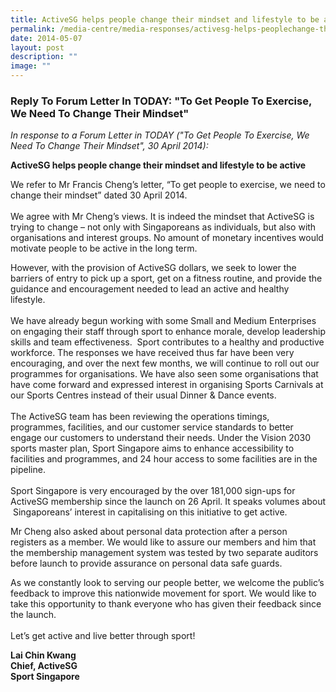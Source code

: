 ```yaml
---
title: ActiveSG helps people change their mindset and lifestyle to be active
permalink: /media-centre/media-responses/activesg-helps-peoplechange-their-mindset-and-lifestyle-to-be-active/
date: 2014-05-07
layout: post
description: ""
image: ""
---
```


### **Reply To Forum Letter In TODAY: "To Get People To Exercise, We Need To Change Their Mindset"**
*In response to a Forum Letter in TODAY ("To Get People To Exercise, We Need To Change Their Mindset", 30 April 2014):*

**ActiveSG helps people change their mindset and lifestyle to be active**

We refer to Mr Francis Cheng’s letter, “To get people to exercise, we need to change their mindset” dated 30 April 2014.  
   
We agree with Mr Cheng’s views. It is indeed the mindset that ActiveSG is trying to change – not only with Singaporeans as individuals, but also with organisations and interest groups. No amount of monetary incentives would motivate people to be active in the long term.   
  
However, with the provision of ActiveSG dollars, we seek to lower the barriers of entry to pick up a sport, get on a fitness routine, and provide the guidance and encouragement needed to lead an active and healthy lifestyle.  
   
We have already begun working with some Small and Medium Enterprises on engaging their staff through sport to enhance morale, develop leadership skills and team effectiveness.  Sport contributes to a healthy and productive workforce. The responses we have received thus far have been very encouraging, and over the next few months, we will continue to roll out our programmes for organisations. We have also seen some organisations that have come forward and expressed interest in organising Sports Carnivals at our Sports Centres instead of their usual Dinner & Dance events.  
   
The ActiveSG team has been reviewing the operations timings, programmes, facilities, and our customer service standards to better engage our customers to understand their needs. Under the Vision 2030 sports master plan, Sport Singapore aims to enhance accessibility to facilities and programmes, and 24 hour access to some facilities are in the pipeline.  
   
Sport Singapore is very encouraged by the over 181,000 sign-ups for ActiveSG membership since the launch on 26 April. It speaks volumes about  Singaporeans’ interest in capitalising on this initiative to get active.   
  
Mr Cheng also asked about personal data protection after a person registers as a member. We would like to assure our members and him that the membership management system was tested by two separate auditors before launch to provide assurance on personal data safe guards.   
  
As we constantly look to serving our people better, we welcome the public’s feedback to improve this nationwide movement for sport. We would like to take this opportunity to thank everyone who has given their feedback since the launch.  
   
Let’s get active and live better through sport!

**Lai Chin Kwang  
Chief, ActiveSG  
Sport Singapore**